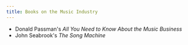 ```yaml
---
title: Books on the Music Industry
---
```


- Donald Passman's _All You Need to Know About the Music Business_
- John Seabrook's _The Song Machine_
